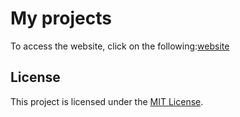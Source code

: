 


# My projects

To access the website, click on the following:[website](https://tariq-sof.github.io/W6-D4-HW/)

## License

This project is licensed under the [MIT License](LICENSE).
